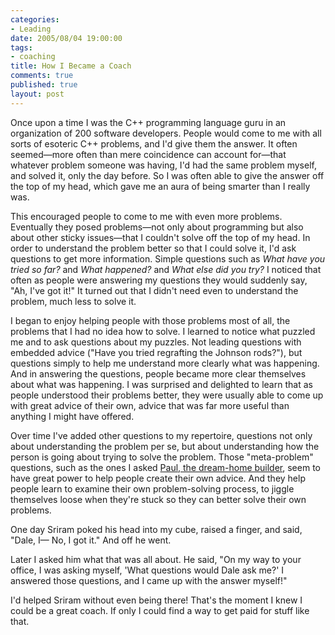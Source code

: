 ```yaml
--- 
categories: 
- Leading
date: 2005/08/04 19:00:00
tags: 
- coaching
title: How I Became a Coach
comments: true
published: true
layout: post
---
```


<p>Once upon a time I was the C++ programming language guru in an organization of 200 software developers.  People would come to me with all sorts of esoteric C++ problems, and I'd give them the answer.  It often seemed—more often than mere coincidence can account for—that whatever problem someone was having, I'd had the same problem myself, and solved it, only the day before.  So I was often able to give the answer off the top of my head, which gave me an aura of being smarter than I really was.</p>
<p>This encouraged people to come to me with even more problems.  Eventually they posed problems—not only about programming but also about other sticky issues—that I couldn't solve off the top of my head.  In order to understand the problem better so that I could solve it, I'd ask questions to get more information.  Simple questions such as <em>What have you tried so far?</em> and <em>What happened?</em> and <em>What else did you try?</em>  I noticed that often as people were answering my questions they would suddenly say, "Ah, I've got it!"  It turned out that I didn't need even to understand the problem, much less to solve it.</p>
<p>I began to enjoy helping people with those problems most of all, the problems that I had no idea how to solve.  I learned to notice what puzzled me and to ask questions about my puzzles.  Not leading questions with embedded advice ("Have you tried regrafting the Johnson rods?"), but questions simply to help me understand more clearly what was happening.  And in answering the questions, people became more clear themselves about what was happening.  I was surprised and delighted to learn that as people understood their problems better, they were usually able to come up with great advice of their own, advice that was far more useful than anything I might have offered.</p>
<p>Over time I've added other questions to my repertoire, questions not only about understanding the problem per se, but about understanding how the person is going about trying to solve the problem. Those "meta-problem" questions, such as the ones I asked <a href="/2003/05/after_all_weve_done_for_them/">Paul, the dream-home builder</a>, seem to have great power to help people create their own advice.  And they help people learn to examine their own problem-solving process, to jiggle themselves loose when they're stuck so they can better solve their own problems.</p>
<p>One day Sriram poked his head into my cube, raised a finger, and said, "Dale, I—  No, I got it."  And off he went.</p>
<p>Later I asked him what that was all about.  He said, "On my way to your office, I was asking myself, 'What questions would Dale ask me?'  I answered those questions, and I came up with the answer myself!"</p>
<p>I'd helped Sriram without even being there!  That's the moment I knew I could be a great coach.  If only I could find a way to get paid for stuff like that.</p>

